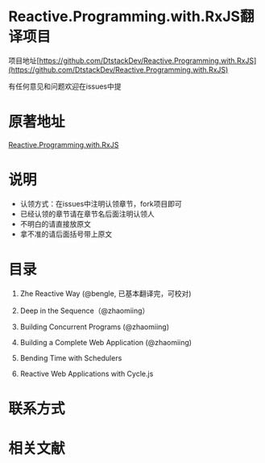 # Reactive.Programming.with.RxJS翻译项目

项目地址[https://github.com/DtstackDev/Reactive.Programming.with.RxJS](https://github.com/DtstackDev/Reactive.Programming.with.RxJS)

有任何意见和问题欢迎在issues中提

# 原著地址

[Reactive.Programming.with.RxJS](https://media.pragprog.com/titles/smreactjs/reactive.pdf)

# 说明

* 认领方式：在issues中注明认领章节，fork项目即可
* 已经认领的章节请在章节名后面注明认领人
* 不明白的请直接放原文
* 拿不准的请后面括号带上原文

# 目录

1. Zhe Reactive Way (@bengle, 已基本翻译完，可校对)

2. Deep in the Sequence（@zhaomiing）

3. Building Concurrent Programs (@zhaomiing)

4. Building a Complete Web Application (@zhaomiing)

5. Bending Time with Schedulers

6. Reactive Web Applications with Cycle.js

# 联系方式

# 相关文献
